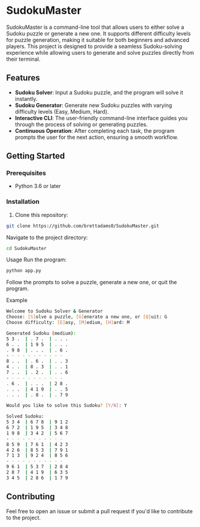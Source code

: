 # SudokuMaster

SudokuMaster is a command-line tool that allows users to either solve a Sudoku puzzle or generate a new one. It supports different difficulty levels for puzzle generation, making it suitable for both beginners and advanced players. This project is designed to provide a seamless Sudoku-solving experience while allowing users to generate and solve puzzles directly from their terminal.

## Features
- **Sudoku Solver**: Input a Sudoku puzzle, and the program will solve it instantly.
- **Sudoku Generator**: Generate new Sudoku puzzles with varying difficulty levels (Easy, Medium, Hard).
- **Interactive CLI**: The user-friendly command-line interface guides you through the process of solving or generating puzzles.
- **Continuous Operation**: After completing each task, the program prompts the user for the next action, ensuring a smooth workflow.

## Getting Started

### Prerequisites
- Python 3.6 or later

### Installation
1. Clone this repository:
```bash
git clone https://github.com/brettadams0/SudokuMaster.git
```
Navigate to the project directory:
```bash
cd SudokuMaster
```
Usage
Run the program:

```bash
python app.py
```
Follow the prompts to solve a puzzle, generate a new one, or quit the program.

Example
```bash
Welcome to Sudoku Solver & Generator
Choose: [S]olve a puzzle, [G]enerate a new one, or [Q]uit: G
Choose difficulty: [E]asy, [M]edium, [H]ard: M

Generated Sudoku (medium):
5 3 .  | . 7 .  | . . .
6 . .  | 1 9 5  | . . .
. 9 8  | . . .  | . 6 .
- - - - - - - - - - -
8 . .  | . 6 .  | . . 3
4 . .  | 8 . 3  | . . 1
7 . .  | . 2 .  | . . 6
- - - - - - - - - - -
. 6 .  | . . .  | 2 8 .
. . .  | 4 1 9  | . . 5
. . .  | . 8 .  | . 7 9

Would you like to solve this Sudoku? [Y/N]: Y

Solved Sudoku:
5 3 4  | 6 7 8  | 9 1 2
6 7 2  | 1 9 5  | 3 4 8
1 9 8  | 3 4 2  | 5 6 7
- - - - - - - - - - -
8 5 9  | 7 6 1  | 4 2 3
4 2 6  | 8 5 3  | 7 9 1
7 1 3  | 9 2 4  | 8 5 6
- - - - - - - - - - -
9 6 1  | 5 3 7  | 2 8 4
2 8 7  | 4 1 9  | 6 3 5
3 4 5  | 2 8 6  | 1 7 9
```

## Contributing
Feel free to open an issue or submit a pull request if you'd like to contribute to the project.
